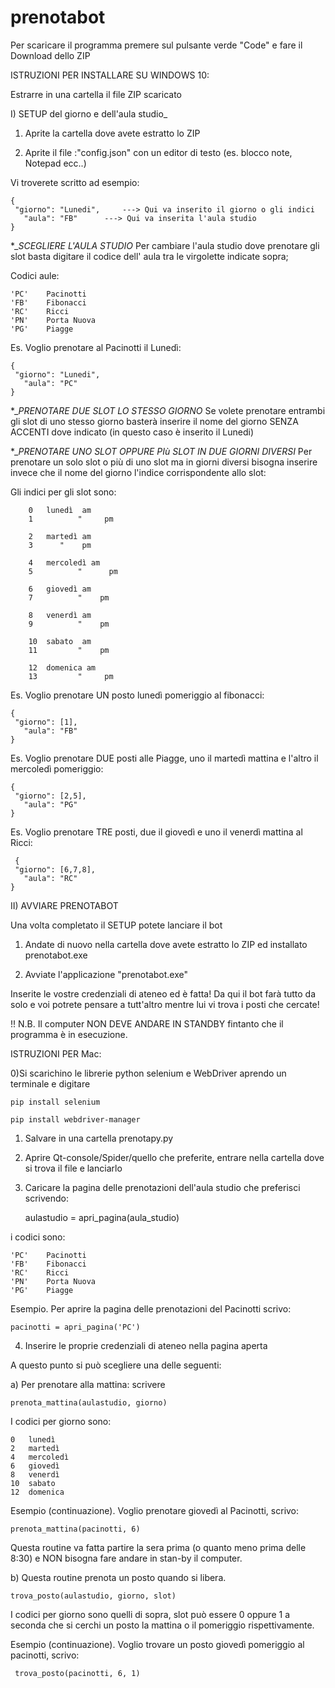 # prenotabot


Per scaricare il programma premere sul pulsante verde "Code" e fare il Download dello ZIP

ISTRUZIONI PER INSTALLARE SU WINDOWS 10: 

Estrarre in una cartella il file ZIP scaricato

I) SETUP del giorno e dell'aula studio_

1) Aprite la cartella dove avete estratto lo ZIP

2) Aprite il file :"config.json" con un editor di testo (es. blocco note, Notepad ecc..)
 
Vi troverete scritto ad esempio: 

	{
   	 "giorno": "Lunedi",     ---> Qui va inserito il giorno o gli indici
 	   "aula": "FB"		 ---> Qui va inserita l'aula studio
	}

*__SCEGLIERE L'AULA STUDIO_
Per cambiare l'aula studio dove prenotare gli slot basta digitare il codice dell' aula tra le virgolette indicate sopra;

Codici aule: 

	'PC'	Pacinotti
	'FB'	Fibonacci
	'RC'	Ricci
	'PN'	Porta Nuova
	'PG'	Piagge

Es. Voglio prenotare al Pacinotti il Lunedì:


	{
   	 "giorno": "Lunedi",     
 	   "aula": "PC"		 
	}


*__PRENOTARE DUE SLOT LO STESSO GIORNO_
Se volete prenotare entrambi gli slot di uno stesso giorno basterà inserire il nome del giorno SENZA ACCENTI dove indicato (in questo caso è inserito il Lunedi)

*__PRENOTARE UNO SLOT OPPURE PIù SLOT IN DUE GIORNI DIVERSI_
Per prenotare un solo slot o più di uno slot ma in giorni diversi bisogna inserire invece che il nome del giorno l'indice corrispondente allo slot:

 Gli indici per gli slot sono:
          
        0	lunedì  am
        1     	   "     pm

        2	martedì am
        3  	   "    pm 

      	4	mercoledì am
        5   	   "      pm

      	6	giovedì am
        7   	   "    pm

      	8	venerdì am
        9    	   "    pm

      	10	sabato  am
        11     	   "    pm

      	12	domenica am
        13    	   "     pm

Es. Voglio prenotare UN posto lunedì pomeriggio al fibonacci: 

    {
   	 "giorno": [1],     
 	   "aula": "FB"		 
	}


Es. Voglio prenotare DUE posti alle Piagge, uno il martedì mattina e l'altro il mercoledì pomeriggio:

    {
   	 "giorno": [2,5],     
 	   "aula": "PG"		 
	}


Es. Voglio prenotare TRE posti, due il giovedì e uno il venerdì mattina al Ricci:

     {
   	 "giorno": [6,7,8],     
 	   "aula": "RC"		 
	}


II) AVVIARE PRENOTABOT

Una volta completato il SETUP potete lanciare il bot

1) Andate di nuovo nella cartella dove avete estratto lo ZIP ed installato prenotabot.exe

2) Avviate l'applicazione "prenotabot.exe" 

Inserite le vostre credenziali di ateneo ed è fatta! Da qui il bot farà tutto da solo e voi potrete pensare a tutt'altro mentre lui vi trova i posti che cercate!

!! N.B. Il computer NON DEVE ANDARE IN STANDBY fintanto che il programma è in esecuzione.


ISTRUZIONI PER Mac:

0)Si scarichino le librerie python selenium e WebDriver aprendo un terminale e digitare
	
	pip install selenium
	
	pip install webdriver-manager
	
1) Salvare in una cartella prenotapy.py


2) Aprire Qt-console/Spider/quello che preferite, entrare nella cartella dove si trova il 
   file e lanciarlo


3) Caricare la pagina delle prenotazioni dell'aula studio che preferisci scrivendo:

	aulastudio = apri_pagina(aula_studio)

  i codici sono:
	
	'PC'	Pacinotti
	'FB'	Fibonacci
	'RC'	Ricci
	'PN'	Porta Nuova
	'PG'	Piagge

  Esempio. Per aprire la pagina delle prenotazioni del Pacinotti scrivo:

	pacinotti = apri_pagina('PC') 


4) Inserire le proprie credenziali di ateneo nella pagina aperta


A questo punto si può scegliere una delle seguenti:

a) Per prenotare alla mattina: scrivere 

	prenota_mattina(aulastudio, giorno)

  I codici per giorno sono:

	0	lunedì
	2	martedì
	4	mercoledì
	6	giovedì
	8	venerdì
	10	sabato
	12	domenica

   Esempio (continuazione). Voglio prenotare giovedì al Pacinotti, scrivo:

	prenota_mattina(pacinotti, 6)

   Questa routine va fatta partire la sera prima (o quanto meno prima delle 8:30) e NON 
   bisogna fare andare in stan-by il computer.

b) Questa routine prenota un posto quando si libera. 

	trova_posto(aulastudio, giorno, slot)

   I codici per giorno sono quelli di sopra, slot può essere 0 oppure 1 a seconda che si 
   cerchi un posto la mattina o il pomeriggio rispettivamente.

   Esempio (continuazione). Voglio trovare un posto giovedì pomeriggio al pacinotti, scrivo:

	 trova_posto(pacinotti, 6, 1)

	
